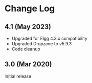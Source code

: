 # Change Log

## 4.1 (May 2023)

- Upgraded for Elgg 4.3.x compatibility
- Upgraded Dropzone to v5.9.3 
- Code cleanup

## 3.0 (Mar 2020)

Initial release
